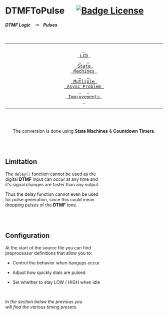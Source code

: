 
# DTMFToPulse    [![Badge License]][License]

***DTMF Logic   🠖   Pulses***

<br>

<div align = center>

---

[<kbd> <br> LCD <br> </kbd>][LCD]   
[<kbd> <br> State <br> Machines <br> </kbd>][State Machines]   
[<kbd> <br> Mutliple <br> Async Problem <br> </kbd>][Async Problem]   
[<kbd> <br> Improvements <br> </kbd>][Improvements]

---

<br>
<br>

The conversion is done using **State Machines** & **Countdown Timers**.

</div>

<br>
<br>

## Limitation

The `delay()` function cannot be used as the <br>
digital **DTMF** input can occur at any time and <br>
it's signal changes are faster than any output. <br>

Thus the delay function cannot even be used <br>
for pulse generation, since this could mean <br>
dropping pulses of the **DTMF** tone.

<br>
<br>

## Configuration

At the start of the source file you can find <br>
preprocessor definitions that allow you to:

- Control the behavior when hangups occur

- Adjust how quickly dials are pulsed

- Set whether to stay LOW / HIGH when idle

<br>

*In the section below the previous you* <br>
*will find the various timing presets.*

<br>


<!----------------------------------------------------------------------------->

[State Machines]: Documentation/State%20Machines.md
[Async Problem]: Documentation/Async%20Problem.md
[Improvements]: Documentation/Improvements.md
[LCD]: Documentation/LCD.md

[Badge License]: https://img.shields.io/badge/License-Unknown-808080.svg?style=for-the-badge
[License]: #

